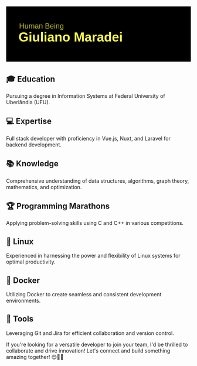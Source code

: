 ![Cabeçalho](https://github.com/giulianomaradei/giulianomaradei/blob/cb68875d1742dc32a3f94c9249a0e17cd51a8d86/header.png)

## 🎓 Education
Pursuing a degree in Information Systems at Federal University of Uberlândia (UFU).

## 💻 Expertise
Full stack developer with proficiency in Vue.js, Nuxt, and Laravel for backend development.

## 📚 Knowledge
Comprehensive understanding of data structures, algorithms, graph theory, mathematics, and optimization.

## 🏆 Programming Marathons
Applying problem-solving skills using C and C++ in various competitions.

## 🐧 Linux
Experienced in harnessing the power and flexibility of Linux systems for optimal productivity.

## 🐳 Docker
Utilizing Docker to create seamless and consistent development environments.

## 🔧 Tools
Leveraging Git and Jira for efficient collaboration and version control.

If you're looking for a versatile developer to join your team, I'd be thrilled to collaborate and drive innovation! Let's connect and build something amazing together! 😊👨‍💻
